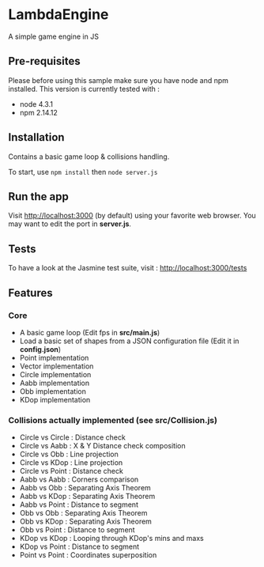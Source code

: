 # LambdaEngine
A simple game engine in JS

## Pre-requisites
Please before using this sample make sure you have node and npm installed.
This version is currently tested with :
  * node 4.3.1
  * npm 2.14.12

## Installation
Contains a basic game loop & collisions handling.

To start, use `npm install` then `node server.js`

## Run the app
Visit <http://localhost:3000> (by default) using your favorite web browser.
You may want to edit the port in **server.js**.

## Tests
To have a look at the Jasmine test suite, visit : <http://localhost:3000/tests>

## Features
### Core
* A basic game loop (Edit fps in **src/main.js**)
* Load a basic set of shapes from a JSON configuration file (Edit it in **config.json**)
* Point implementation
* Vector implementation
* Circle implementation
* Aabb implementation
* Obb implementation
* KDop implementation

### Collisions actually implemented (see **src/Collision.js**)
* Circle vs Circle : Distance check
* Circle vs Aabb : X & Y Distance check composition
* Circle vs Obb : Line projection
* Circle vs KDop : Line projection
* Circle vs Point : Distance check
* Aabb vs Aabb : Corners comparison
* Aabb vs Obb : Separating Axis Theorem
* Aabb vs KDop : Separating Axis Theorem
* Aabb vs Point : Distance to segment
* Obb vs Obb : Separating Axis Theorem
* Obb vs KDop : Separating Axis Theorem
* Obb vs Point : Distance to segment
* KDop vs KDop : Looping through KDop's mins and maxs
* KDop vs Point : Distance to segment
* Point vs Point : Coordinates superposition
